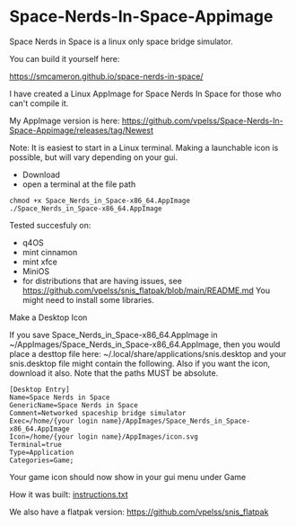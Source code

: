 # Space-Nerds-In-Space-Appimage

Space Nerds in Space is a linux only space bridge simulator.

You can build it yourself here:

https://smcameron.github.io/space-nerds-in-space/

I have created a Linux AppImage for Space Nerds In Space for those who can't compile it.

My AppImage version is here: https://github.com/vpelss/Space-Nerds-In-Space-Appimage/releases/tag/Newest

Note: It is easiest to start in a Linux terminal. Making a launchable icon is possible, but will vary depending on your gui. 

- Download
- open a terminal at the file path

  
```
chmod +x Space_Nerds_in_Space-x86_64.AppImage
./Space_Nerds_in_Space-x86_64.AppImage
```

Tested succesfuly on:
- q4OS
- mint cinnamon
- mint xfce
- MiniOS
- for distributions that are having issues, see https://github.com/vpelss/snis_flatpak/blob/main/README.md  You might need to install some libraries.

Make a Desktop Icon

If you save Space_Nerds_in_Space-x86_64.AppImage in ~/AppImages/Space_Nerds_in_Space-x86_64.AppImage, then you would place a desttop file here: ~/.local/share/applications/snis.desktop and your snis.desktop file might contain the following. Also if you want the icon, download it also. Note that the paths MUST be absolute.

```
[Desktop Entry]
Name=Space Nerds in Space
GenericName=Space Nerds in Space
Comment=Networked spaceship bridge simulator
Exec=/home/{your login name}/AppImages/Space_Nerds_in_Space-x86_64.AppImage
Icon=/home/{your login name}/AppImages/icon.svg
Terminal=true
Type=Application
Categories=Game;
```
Your game icon should now show in your gui menu under Game

How it was built: [instructions.txt](https://github.com/vpelss/Space-Nerds-In-Space-Appimage/blob/main/instructions.txt)

We also have a flatpak version:
https://github.com/vpelss/snis_flatpak





